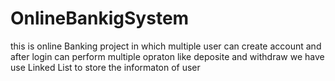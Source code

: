 # OnlineBankigSystem
this is online Banking project in which multiple user can create account and after login can perform multiple opraton like deposite and withdraw we have use Linked List to store the informaton of user
